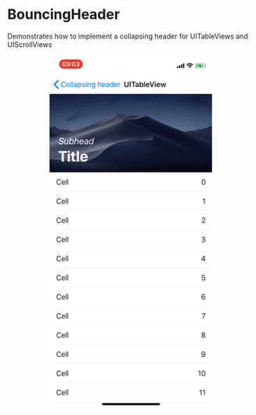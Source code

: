 # BouncingHeader
Demonstrates how to implement a collapsing header for UITableViews and UIScrollViews
<p align="center">
<img src="https://github.com/ngergo100/BouncingHeader/blob/master/bouncing_header.gif"/>
</p>

